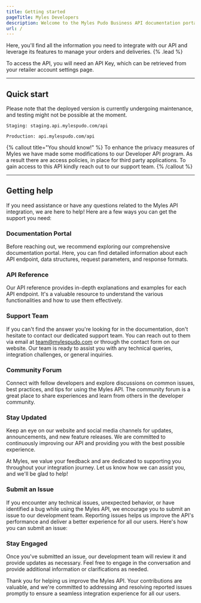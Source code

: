 ```yaml
---
title: Getting started
pageTitle: Myles Developers
description: Welcome to the Myles Pudo Business API documentation portal!.
url: /
---
```


Here, you'll find all the information you need to integrate with our API and leverage its features to manage your orders and deliveries. {% .lead %}

To access the API, you will need an API Key, which can be retrieved from your retailer account settings page.

---

## Quick start

Please note that the deployed version is currently undergoing maintenance, and testing might not be possible at the moment.

```shell
Staging: staging.api.mylespudo.com/api
```

```shell
Production: api.mylespudo.com/api
```

{% callout title="You should know!" %}
To enhance the privacy measures of Myles we have made some modifications to our Developer API program. As a result there are access policies, in place for third party applications. To gain access to this API kindly reach out to our support team.
{% /callout %}

---

## Getting help

If you need assistance or have any questions related to the Myles API integration, we are here to help! Here are a few ways you can get the support you need:

### Documentation Portal

Before reaching out, we recommend exploring our comprehensive documentation portal. Here, you can find detailed information about each API endpoint, data structures, request parameters, and response formats.

### API Reference

Our API reference provides in-depth explanations and examples for each API endpoint. It's a valuable resource to understand the various functionalities and how to use them effectively.

### Support Team

If you can't find the answer you're looking for in the documentation, don't hesitate to contact our dedicated support team. You can reach out to them via email at team@mylespudo.com or through the contact form on our website. Our team is ready to assist you with any technical queries, integration challenges, or general inquiries.

### Community Forum

Connect with fellow developers and explore discussions on common issues, best practices, and tips for using the Myles API. The community forum is a great place to share experiences and learn from others in the developer community.

### Stay Updated

Keep an eye on our website and social media channels for updates, announcements, and new feature releases. We are committed to continuously improving our API and providing you with the best possible experience.

At Myles, we value your feedback and are dedicated to supporting you throughout your integration journey. Let us know how we can assist you, and we'll be glad to help!

### Submit an Issue

If you encounter any technical issues, unexpected behavior, or have identified a bug while using the Myles API, we encourage you to submit an issue to our development team. Reporting issues helps us improve the API's performance and deliver a better experience for all our users. Here's how you can submit an issue:

### Stay Engaged

Once you've submitted an issue, our development team will review it and provide updates as necessary. Feel free to engage in the conversation and provide additional information or clarifications as needed.

Thank you for helping us improve the Myles API. Your contributions are valuable, and we're committed to addressing and resolving reported issues promptly to ensure a seamless integration experience for all our users.
